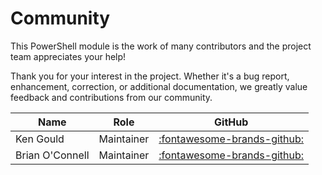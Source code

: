 # Community

This PowerShell module is the work of many contributors and the project team appreciates your help!

Thank you for your interest in the project. Whether it's a bug report, enhancement, correction, or
additional documentation, we greatly value feedback and contributions from our community.

Name            | Role         | GitHub                                                          |
----------------|--------------|-----------------------------------------------------------------|
Ken Gould       | Maintainer   | [:fontawesome-brands-github:](https://github.com/feardamhan)    |
Brian O'Connell | Maintainer   | [:fontawesome-brands-github:](https://github.com/LifeOfBrianOC) |
